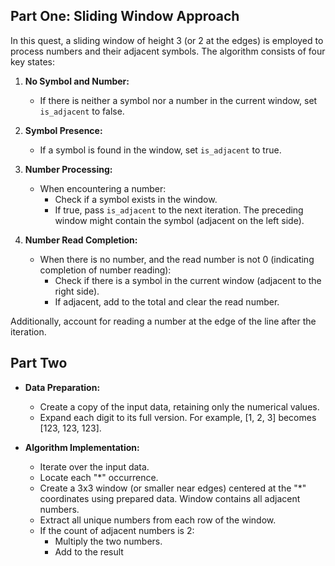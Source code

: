 ## Part One: Sliding Window Approach

In this quest, a sliding window of height 3 (or 2 at the edges) is employed to process numbers and their adjacent symbols. The algorithm consists of four key states:

1. **No Symbol and Number:**

   - If there is neither a symbol nor a number in the current window, set `is_adjacent` to false.

2. **Symbol Presence:**

   - If a symbol is found in the window, set `is_adjacent` to true.

3. **Number Processing:**

   - When encountering a number:
     - Check if a symbol exists in the window.
     - If true, pass `is_adjacent` to the next iteration. The preceding window might contain the symbol (adjacent on the left side).

4. **Number Read Completion:**
   - When there is no number, and the read number is not 0 (indicating completion of number reading):
     - Check if there is a symbol in the current window (adjacent to the right side).
     - If adjacent, add to the total and clear the read number.

Additionally, account for reading a number at the edge of the line after the iteration.

## Part Two

- **Data Preparation:**

  - Create a copy of the input data, retaining only the numerical values.
  - Expand each digit to its full version. For example, [1, 2, 3] becomes [123, 123, 123].

- **Algorithm Implementation:**
  - Iterate over the input data.
  - Locate each "\*" occurrence.
  - Create a 3x3 window (or smaller near edges) centered at the "\*" coordinates using prepared data. Window contains all adjacent numbers.
  - Extract all unique numbers from each row of the window.
  - If the count of adjacent numbers is 2:
    - Multiply the two numbers.
    - Add to the result
